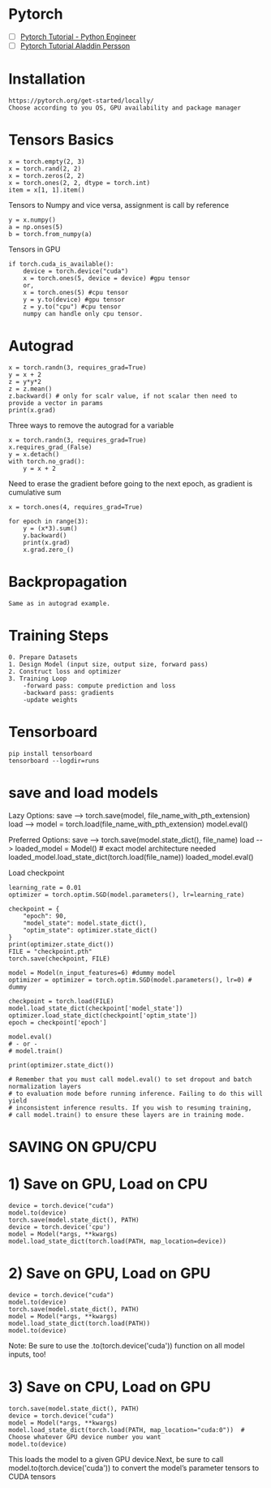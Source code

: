 # Pytorch

- [ ] [Pytorch Tutorial - Python Engineer](https://www.youtube.com/playlist?list=PLqnslRFeH2UrcDBWF5mfPGpqQDSta6VK4&fbclid=IwAR0XT_ZKBQ3KEWOq0FsOVml-dlQLpBCXtYnI47WTuyYRv1Z-KtHoA4Gprwo)
- [ ] [Pytorch Tutorial Aladdin Persson](https://www.youtube.com/watch?v=2S1dgHpqCdk&list=PLhhyoLH6IjfxeoooqP9rhU3HJIAVAJ3Vz)

# Installation

    https://pytorch.org/get-started/locally/
    Choose according to you OS, GPU availability and package manager

# Tensors Basics

    x = torch.empty(2, 3)
    x = torch.rand(2, 2)
    x = torch.zeros(2, 2)
    x = torch.ones(2, 2, dtype = torch.int)
    item = x[1, 1].item()

Tensors to Numpy and vice versa, assignment is call by reference

    y = x.numpy()
    a = np.onses(5)
    b = torch.from_numpy(a)

Tensors in GPU

    if torch.cuda_is_available():
        device = torch.device("cuda")
        x = torch.ones(5, device = device) #gpu tensor
        or,
        x = torch.ones(5) #cpu tensor
        y = y.to(device) #gpu tensor
        z = y.to("cpu") #cpu tensor
        numpy can handle only cpu tensor.

# Autograd

    x = torch.randn(3, requires_grad=True)
    y = x + 2
    z = y*y*2
    z = z.mean()
    z.backward() # only for scalr value, if not scalar then need to provide a vector in params
    print(x.grad)

Three ways to remove the autograd for a variable

    x = torch.randn(3, requires_grad=True)
    x.requires_grad_(False)
    y = x.detach()
    with torch.no_grad():
        y = x + 2

Need to erase the gradient before going to the next epoch, as gradient is cumulative sum

    x = torch.ones(4, requires_grad=True)

    for epoch in range(3):
        y = (x*3).sum()
        y.backward()
        print(x.grad)
        x.grad.zero_()

# Backpropagation

    Same as in autograd example.

# Training Steps

    0. Prepare Datasets
    1. Design Model (input size, output size, forward pass)
    2. Construct loss and optimizer
    3. Training Loop
        -forward pass: compute prediction and loss
        -backward pass: gradients
        -update weights

# Tensorboard

    pip install tensorboard
    tensorboard --logdir=runs

# save and load models

Lazy Options:
save -->
torch.save(model, file_name_with_pth_extension)
load -->
model = torch.load(file_name_with_pth_extension)
model.eval()

Preferred Options:
save -->
torch.save(model.state_dict(), file_name)
load -->
loaded_model = Model() # exact model architecture needed
loaded_model.load_state_dict(torch.load(file_name))
loaded_model.eval()

Load checkpoint

    learning_rate = 0.01
    optimizer = torch.optim.SGD(model.parameters(), lr=learning_rate)

    checkpoint = {
        "epoch": 90,
        "model_state": model.state_dict(),
        "optim_state": optimizer.state_dict()
    }
    print(optimizer.state_dict())
    FILE = "checkpoint.pth"
    torch.save(checkpoint, FILE)

    model = Model(n_input_features=6) #dummy model
    optimizer = optimizer = torch.optim.SGD(model.parameters(), lr=0) # dummy

    checkpoint = torch.load(FILE)
    model.load_state_dict(checkpoint['model_state'])
    optimizer.load_state_dict(checkpoint['optim_state'])
    epoch = checkpoint['epoch']

    model.eval()
    # - or -
    # model.train()

    print(optimizer.state_dict())

    # Remember that you must call model.eval() to set dropout and batch normalization layers
    # to evaluation mode before running inference. Failing to do this will yield
    # inconsistent inference results. If you wish to resuming training,
    # call model.train() to ensure these layers are in training mode.

# SAVING ON GPU/CPU

# 1) Save on GPU, Load on CPU

    device = torch.device("cuda")
    model.to(device)
    torch.save(model.state_dict(), PATH)
    device = torch.device('cpu')
    model = Model(*args, **kwargs)
    model.load_state_dict(torch.load(PATH, map_location=device))

# 2) Save on GPU, Load on GPU

    device = torch.device("cuda")
    model.to(device)
    torch.save(model.state_dict(), PATH)
    model = Model(*args, **kwargs)
    model.load_state_dict(torch.load(PATH))
    model.to(device)

Note: Be sure to use the .to(torch.device('cuda')) function on all model inputs, too!

# 3) Save on CPU, Load on GPU

    torch.save(model.state_dict(), PATH)
    device = torch.device("cuda")
    model = Model(*args, **kwargs)
    model.load_state_dict(torch.load(PATH, map_location="cuda:0"))  # Choose whatever GPU device number you want
    model.to(device)

This loads the model to a given GPU device.Next, be sure to call model.to(torch.device('cuda')) to convert the model’s parameter tensors to CUDA tensors
